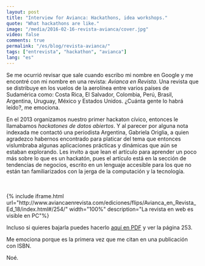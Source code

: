 ```yaml
---
layout: post
title: "Interview for Avianca: Hackathons, idea workshops."
quote: "What hackathons are like."
image: "/media/2016-02-16-revista-avianca/cover.jpg"
video: false
comments: true
permalink: "/es/blog/revista-avianca/"
tags: ["entrevista", "hackathon", "avianca"]
lang: "es"
---
```


Se me ocurrió revisar que sale cuando escribo mi nombre en Google y me encontré
con mi nombre en una revista: *Avianca en Revista*. Una revista que se distribuye
en los vuelos de la aerolínea entre varios países de Sudamérica como: Costa Rica,
El Salvador, Colombia, Perú, Brasil, Argentina, Uruguay, México y Estados Unidos.
¿Cuánta gente lo habrá leído?, me emociona.


En el 2013 organizamos nuestro primer hackaton cívico, entonces le llamabamos
*hackatones de datos abiertos*. Y al parecer por alguna nota indexada me contactó
una periodista Argentina, Gabriela Origlia, a quien agradezco habernos encontrado
para platicar del tema que entonces vislumbraba algunas aplicaciones prácticas
y dinámicas que aún se estaban explorando. Les invito a que lean el artículo para
aprender un poco más sobre lo que es un hackatón, pues el artículo está en la
sección de tendencias de negocios, escrito en un lenguaje accesible para los que no
están tan familiarizados con la jerga de la computación y la tecnología.

<br>
<br>
{% include iframe.html url="http://www.aviancaenrevista.com/ediciones/flips/Avianca_en_Revista_Ed_18/index.html#/254/" width="100%" description="La revista en web es visible en PC"%}

Incluso si quieres bajarla puedes hacerlo [aquí en PDF](http://www.aviancaenrevista.com/ediciones/flips/Avianca_en_Revista_Ed_18/pubData/source/AVIANCA%2018.pdf) y ver la página 253.

Me emociona porque es la primera vez que me citan en una publicación con ISBN.

Noé.
